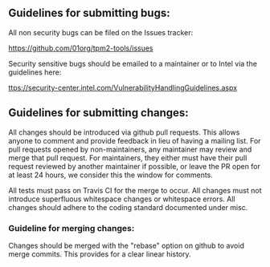 ## Guidelines for submitting bugs:

All non security bugs can be filed on the Issues tracker:

<https://github.com/01org/tpm2-tools/issues>

Security sensitive bugs should be emailed to a maintainer or to Intel
via the guidelines here:

<ttps://security-center.intel.com/VulnerabilityHandlingGuidelines.aspx>

## Guidelines for submitting changes:

All changes should be introduced via github pull requests. This allows anyone to
comment and provide feedback in lieu of having a mailing list. For pull requests
opened by non-maintainers, any maintainer may review and merge that pull request.
For maintainers, they either must have their pull request reviewed by another
maintainer if possible, or leave the PR open for at least 24 hours, we consider
this the window for comments.

All tests must pass on Travis CI for the merge to occur.
All changes must not introduce superfluous whitespace changes or whitespace errors.
All changes should adhere to the coding standard documented under misc.

### Guideline for merging changes:
Changes should be merged with the "rebase" option on github to avoid merge commits.
This provides for a clear linear history.

